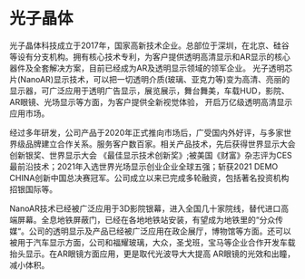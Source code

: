 # 

# 光子晶体

光子晶体科技成立于2017年，国家高新技术企业。总部位于深圳，在北京、硅谷等设有分支机构。拥有核心技术专利，为客户提供透明高清显示和AR显示的核心器件及全套解决方案，目前已经成为AR及透明显示领域的领军企业。 光子透明芯片(NanoAR)显示技术，可以把一切透明介质(玻璃、亚克力等)变为高清、亮丽的显示器，可广泛应用于透明广告显示，展览展示，舞台舞美，车载HUD，影院、AR眼镜、光场显示等方面，为客户提供全新视觉体验， 开启万亿级透明高清显示应用市场。

经过多年研发，公司产品于2020年正式推向市场后，广受国内外好评，与多家世界级品牌建立合作关系。服务客户数百家。相关产品技术，先后获得世界显示大会创新银奖、世界显示大会 《最佳显示技术创新奖》;被美国《财富》杂志评为CES最前沿技术；2021年入选世界光场显示创业企业全球五强；斩获2021 DEMO CHINA创新中国总决赛冠军。公司成立以来已完成多轮融资，包括著名投资机构招银国际等。 

NanoAR技术已经被广泛应用于3D影院银幕，进入全国几十家院线，替代进口高端屏幕。全息地铁屏蔽门，已经在各地地铁站安装，有望成为地铁里的“分众传媒“。公司的透明显示及产品已经被广泛应用在政企展厅，博物馆等方面。还可以被用于汽车显示方面，公司和福耀玻璃，大众，圣戈班，宝马等企业合作开发车载抬头显示。在AR眼镜方面应用，更是取代光波导大大提高 AR眼镜的光效和出瞳，减小体积。

